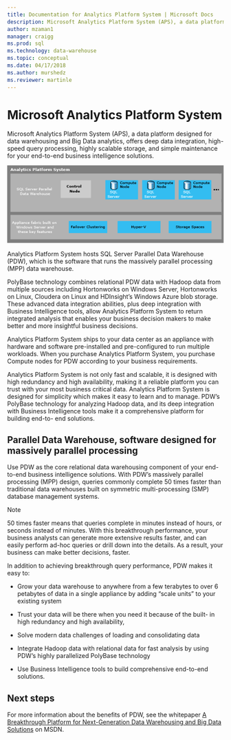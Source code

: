 ```yaml
---
title: Documentation for Analytics Platform System | Microsoft Docs
description: Microsoft Analytics Platform System (APS), a data platform designed for data warehousing and Big Data analytics, offers deep data integration, high-speed query processing, highly scalable storage, and simple maintenance for your end-to-end business intelligence solutions.
author: mzaman1 
manager: craigg
ms.prod: sql
ms.technology: data-warehouse
ms.topic: conceptual
ms.date: 04/17/2018
ms.author: murshedz
ms.reviewer: martinle
---
```


# Microsoft Analytics Platform System  
Microsoft Analytics Platform System (APS), a data platform designed for data warehousing and Big Data analytics, offers deep data integration, high-speed query processing, highly scalable storage, and simple maintenance for your end-to-end business intelligence solutions.  
  
![Appliance architecture](media/architecture-high-level.png "appliance architecture")  
  
Analytics Platform System hosts SQL Server Parallel Data Warehouse (PDW), which is the software that runs the massively parallel processing (MPP) data warehouse.  
  
PolyBase technology combines relational PDW data with Hadoop data from multiple sources including Hortonworks on Windows Server, Hortonworks on Linux, Cloudera on Linux and HDInsight’s Windows Azure blob storage. These advanced data integration abilities, plus deep integration with Business Intelligence tools, allow Analytics Platform System to return integrated analysis that enables your business decision makers to make better and more insightful business decisions.  
  
Analytics Platform System ships to your data center as an appliance with hardware and software pre-installed and pre-configured to run multiple workloads. When you purchase Analytics Platform System, you purchase Compute nodes for PDW according to your business requirements.  
  
Analytics Platform System is not only fast and scalable, it is designed with high redundancy and high availability, making it a reliable platform you can trust with your most business critical data. Analytics Platform System is designed for simplicity which makes it easy to learn and to manage. PDW’s PolyBase technology for analyzing Hadoop data, and its deep integration with Business Intelligence tools make it a comprehensive platform for building end-to- end solutions.  
  
  
## Parallel Data Warehouse, software designed for massively parallel processing
  
Use PDW as the core relational data warehousing component of your end-to-end business intelligence solutions. With PDW’s massively parallel processing (MPP) design, queries commonly complete 50 times faster than traditional data warehouses built on symmetric multi-processing (SMP) database management systems.  
  
> [!NOTE]  
> 50 times faster means that queries complete in minutes instead of hours, or seconds instead of minutes. With this breakthrough performance, your business analysts can generate more extensive results faster, and can easily perform ad-hoc queries or drill down into the details. As a result, your business can make better decisions, faster.  
  
In addition to achieving breakthrough query performance, PDW makes it easy to:  
  
-   Grow your data warehouse to anywhere from a few terabytes to over 6 petabytes of data in a single appliance by adding “scale units” to your existing system  
  
-   Trust your data will be there when you need it because of the built- in high redundancy and high availability,  
  
-   Solve modern data challenges of loading and consolidating data  
  
-   Integrate Hadoop data with relational data for fast analysis by using PDW’s highly parallelized PolyBase technology  
  
-   Use Business Intelligence tools to build comprehensive end-to-end solutions.  

## Next steps

For more information about the benefits of PDW, see the whitepaper [A Breakthrough Platform for Next-Generation Data Warehousing and Big Data Solutions](https://msdn.microsoft.com/library/dn520808.aspx) on MSDN.  
  

